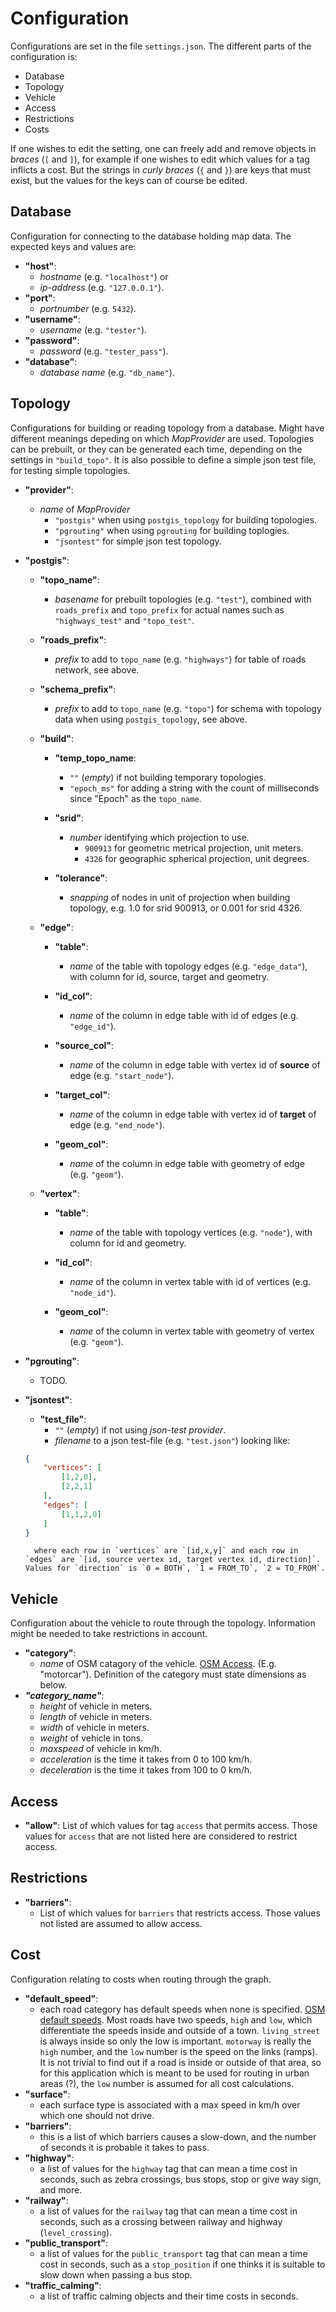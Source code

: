 
Configuration
=============

Configurations are set in the file `settings.json`. The different parts of the configuration is:

- Database
- Topology
- Vehicle
- Access
- Restrictions
- Costs

If one wishes to edit the setting, one can freely add and remove objects in _braces_ (`[` and `]`), for example if one wishes to edit which values for a tag inflicts a cost. But the strings in _curly braces_ (`{` and `}`) are keys that must exist, but the values for the keys can of course be edited.


Database
--------

Configuration for connecting to the database holding map data. The expected keys and values are:

- **"host"**:
    - *hostname* (e.g. `"localhost"`) or  
    - *ip-address* (e.g. `"127.0.0.1"`).
- **"port"**:
    - *portnumber* (e.g. `5432`).
- **"username"**:
    - *username* (e.g. `"tester"`).
- **"password"**:
    - *password* (e.g. `"tester_pass"`).
- **"database"**:
    - *database name* (e.g. `"db_name"`).
    
    
Topology
--------

Configurations for building or reading topology from a database. Might have different meanings depeding on which *MapProvider* are used. Topologies can be prebuilt, or they can be generated each time, depending on the settings in `"build_topo"`. It is also possible to define a simple json test file, for testing simple topologies.

- **"provider"**:
    - *name* of *MapProvider*
        - `"postgis"` when using `postgis_topology` for building topologies.
        - `"pgrouting"` when using `pgrouting` for building toplogies. 
        - `"jsontest"` for simple json test topology.

- **"postgis"**:  
    - **"topo_name"**:
        - *basename* for prebuilt topologies (e.g. `"test"`), combined with `roads_prefix` and `topo_prefix` for actual names such as `"highways_test"` and `"topo_test"`.
    
    - **"roads_prefix"**:
        - *prefix* to add to `topo_name` (e.g. `"highways"`) for table of roads network, see above.

    - **"schema_prefix"**:
        - *prefix* to add to `topo_name` (e.g. `"topo"`) for schema with topology data when using `postgis_topology`, see above.
        
    - **"build"**:
        - **"temp_topo_name**:
            - `""` (*empty*) if not building temporary topologies.
            - `"epoch_ms"` for adding a string with the count of milliseconds since "Epoch" as the `topo_name`.
        
        - **"srid"**:
            - *number* identifying which projection to use.
                - `900913` for geometric metrical projection, unit meters.
                - `4326` for geographic spherical projection, unit degrees.
    
        - **"tolerance"**:
            - *snapping* of nodes in unit of projection when building topology, e.g. 1.0 for srid 900913, or 0.001 for srid 4326.
        
    - **"edge"**:
    
        - **"table"**:
            - *name* of the table with topology edges (e.g. `"edge_data"`), with column for id, source, target and geometry.
    
        - **"id_col"**:
            - *name* of the column in edge table with id of edges (e.g. `"edge_id"`).
    
        - **"source_col"**:
            - *name* of the column in edge table with vertex id of **source** of edge (e.g. `"start_node"`).
    
        - **"target_col"**:
            - *name* of the column in edge table with vertex id of **target** of edge (e.g. `"end_node"`).
    
        - **"geom_col"**:
            - *name* of the column in edge table with geometry of edge (e.g. `"geom"`).
        
    - **"vertex"**:
        - **"table"**:
            - *name* of the table with topology vertices (e.g. `"node"`), with column for id and geometry.
            
        - **"id_col"**:
            - *name* of the column in vertex table with id of vertices (e.g. `"node_id"`).
            
        - **"geom_col"**:
            - *name* of the column in vertex table with geometry of vertex (e.g. `"geom"`).
            
- **"pgrouting"**:
    - TODO.
    
- **"jsontest"**:
    - **"test_file"**:
        - `""` (*empty*) if not using *json-test provider*.
        - *filename* to a json test-file (e.g. `"test.json"`) looking like:
    
    ```json
    {
        "vertices": [
            [1,2,0],
            [2,2,1]
        ],
        "edges": [
            [1,1,2,0]
        ]
    }
    ```
    
        where each row in `vertices` are `[id,x,y]` and each row in `edges` are `[id, source vertex id, target vertex id, direction]`. Values for `direction` is `0 = BOTH`, `1 = FROM_TO`, `2 = TO_FROM`. 
        

Vehicle
-------

Configuration about the vehicle to route through the topology. Information might be needed to take restrictions in account.

- **"category"**:
    - *name* of OSM catagory of the vehicle. [OSM Access](http://wiki.openstreetmap.org/wiki/Key:access). (E.g. "motorcar"). Definition of the category must state dimensions as below.
- **_"category_name"_**:
    - *height* of vehicle in meters.
    - *length* of vehicle in meters.
    - *width* of vehicle in meters.
    - *weight* of vehicle in tons.
    - *maxspeed* of vehicle in km/h.
    - *acceleration* is the time it takes from 0 to 100 km/h.
    - *deceleration* is the time it takes from 100 to 0 km/h.


Access
------

- **"allow"**:
    List of which values for tag `access` that permits access. Those values for `access` that are not listed here are considered to restrict access.
    
    
Restrictions
------------

- **"barriers"**:
    - List of which values for `barriers` that restricts access. Those values not listed are assumed to allow access.


Cost
----

Configuration relating to costs when routing through the graph.

- **"default_speed"**:
    - each road category has default speeds when none is specified. [OSM default speeds](http://wiki.openstreetmap.org/wiki/OSM_tags_for_routing/Maxspeed). Most roads have two speeds, `high` and `low`, which differentiate the speeds inside and outside of a town. `living_street` is always inside so only the low is important. `motorway` is really the `high` number, and the `low` number is the speed on the links (ramps). It is not trivial to find out if a road is inside or outside of that area, so for this application which is meant to be used for routing in urban areas (?), the `low` number is assumed for all cost calculations.
- **"surface"**:
    - each surface type is associated with a max speed in km/h over which one should not drive.
- **"barriers"**:
    - this is a list of which barriers causes a slow-down, and the number of seconds it is  probable it takes to pass.
- **"highway"**:
    - a list of values for the `highway` tag that can mean a time cost in seconds, such as zebra crossings, bus stops, stop or give way sign, and more.
- **"railway"**:
    - a list of values for the `railway` tag that can mean a time cost in seconds, such as a crossing between railway and highway (`level_crossing`).
- **"public_transport"**:
    - a list of values for the `public_transport` tag that can mean a time cost in seconds, such as a `stop_position` if one thinks it is suitable to slow down when passing a bus stop.
- **"traffic_calming"**:
    - a list of traffic calming objects and their time costs in seconds.
    